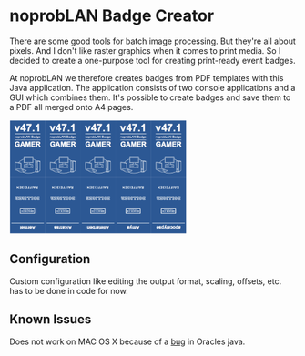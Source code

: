 # noprobLAN Badge Creator

There are some good tools for batch image processing. But they're all about pixels. And I don't like raster graphics when it comes to print media. So I decided to create a one-purpose tool for creating print-ready event badges.

At noprobLAN we therefore creates badges from PDF templates with this Java application. The application consists of two console applications and a GUI which combines them. It's possible to create badges and save them to a PDF all merged onto A4 pages. 

<img src="https://raw.githubusercontent.com/noproblan/npl-badges/master/sample-badges.png" height="200px"/>

## Configuration
Custom configuration like editing the output format, scaling, offsets, etc. has to be done in code for now.

## Known Issues

Does not work on MAC OS X because of a [bug](http://bugs.java.com/bugdatabase/view_bug.do?bug_id=7133484) in Oracles java.
